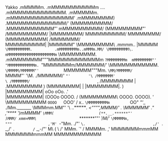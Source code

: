 Yakko
                                                  .mMMMMm.
                                               .mMMMMMMMMMMMm
          ....                               .mMMMMMMMMMMMMMM.
       .mMMMMMm.                           .mMMMMMMMMMMMMMMMM'
     .mMMMMMMMM)                          .MMMMMMMMMMMMMMM/'
   (MMMMMMMMMM/                          .MMMMMMMMMMMM"'
  mMMMMMMMMMM/                           (MMMMMMMMM"'
 /MMMMMMMMMM/                            |MMMMMMMM/
 MMMMMMMMMM/                             MMMMMMMM/
(MMMMMMMMMM(                            /MMMMMMM/                        
 MMMMMMMMMM|                            |MMMMMM"
 \MMMMMMMMM\              .mmmm..      |MMMMM`
  \MMMMMMMMMM.          .mMMMMMMMMm..mMMMm.MM/
   \MMMMMMMMM\.       mMMMMMMMMMMMMMMMMMMMMMm`
     \MMMMMMMMM.    .mMMMMMMMM"""MMMMMMMMMMMMMm
      `?MMMMMMMMm  mMMMMMMMM"'    "MMMMMMMMMMMMm.
        `"MMMMMMMm/MMMMMMM/'        \MMMMMMMMMMMM.
          `\MMMMM/MMMMMM"'           `MMMMMMM"""Mm.
            `\MM/MMMMMM/             `MMMM"'   '\M.
              ./MMMMMM/'               `"'        '\
              /MMMMMMM'                             \
             /MMMMMMM/                              `,
            /MMMMMMMM                                |
           .MMMMMMMMM                                )
           (MMMMMMMM|                                |
           |MMMMMMMM|.                               )
           |MMMMMMMMM|          oOo    oOo.         .'                  
           |MMMMMMMMM|         (OOOo   OOOO.        /
           (MMMMMMMMM\          OOOO.  OOOO).      '
           \MMMMMMMMMM         `OOOO   `OOO'      /
     x..   `\MMMMMMMMMm         `OO"    _"'__    ./Mm._______
     \MMMmm.MM"'     '\           ..**"""""***. <"""",MMMM/'  .
      \MMMMMM'                   .**"     ,'****        ')mMMMM'
       `\MMM(                    (**.__.******"'         )MMM/
      xmm>MMM\                   `********""'           )M/'
       `\MMMMMm,                    """                ,'M'
            `-"Mm.                                   ./"'
                  `\.                              ,/'
                     `\.                       _,/'
                        `.        /`     _,-/"'
                         M\      ( \   /'
                         MMm.     `'  /
                         MMMMm.     ,'
                         MMMMMMMmmmMM                                                                                   
                         MMMMMMMmmmMM
                         MMMMMMMMMMMM